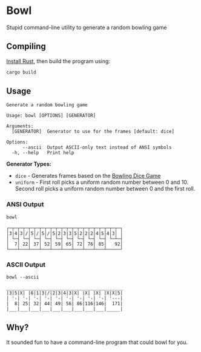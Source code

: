 # Bowl

Stupid command-line utility to generate a random bowling game

## Compiling

[Install Rust](https://www.rust-lang.org/learn/get-started), then build the program using:

```bash
cargo build
```

## Usage

```
Generate a random bowling game

Usage: bowl [OPTIONS] [GENERATOR]

Arguments:
  [GENERATOR]  Generator to use for the frames [default: dice]

Options:
      --ascii  Output ASCII-only text instead of ANSI symbols
  -h, --help   Print help
```

**Generator Types:**

- `dice` - Generates frames based on the [Bowling Dice Game](https://boardgamegeek.com/boardgame/3934/bowling-dice)
- `uniform` - First roll picks a uniform random number between 0 and 10. Second roll picks a uniform random number between 0 and the first roll.

### ANSI Output

```bash
bowl
```

```text
┌─┬─┬─┬─┬─┬─┬─┬─┬─┬─┬─┬─┬─┬─┬─┬─┬─┬─┬─┬─┬─┐
│3|4│3│/│5│/│5│/│5|2│3|3│5|2│2|2│4|5│4│3│ │
│ └─┤ └─┤ └─┤ └─┤ └─┤ └─┤ └─┤ └─┤ └─┤ └─┴─┤
│  7│ 22│ 37│ 52│ 59│ 65│ 72│ 76│ 85│   92│
└───┴───┴───┴───┴───┴───┴───┴───┴───┴─────┘
```

### ASCII Output

```
bowl --ascii
```

```text
___________________________________________
|3|5|X| |6|1|3|/|2|3|4|3|X| |X| |X| |X|X|5|
| '-| '-| '-| '-| '-| '-| '-| '-| '-| '---|
|  8| 25| 32| 44| 49| 56| 86|116|146|  171|
|___|___|___|___|___|___|___|___|___|_____|
```

## Why?

It sounded fun to have a command-line program that could bowl for you.
